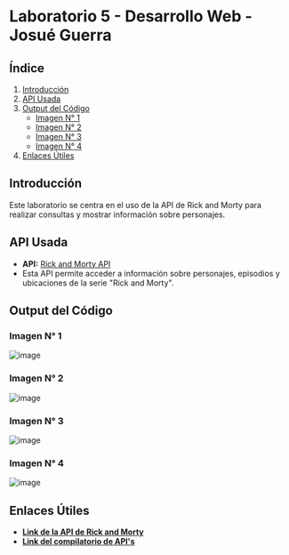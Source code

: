# Laboratorio 5 - Desarrollo Web - Josué Guerra

## Índice
1. [Introducción](#introducción)
2. [API Usada](#api-usada)
3. [Output del Código](#output-del-código)
   - [Imagen N° 1](#imagen-n°-1)
   - [Imagen N° 2](#imagen-n°-2)
   - [Imagen N° 3](#imagen-n°-3)
   - [Imagen N° 4](#imagen-n°-4)
4. [Enlaces Útiles](#enlaces-útiles)

## Introducción
Este laboratorio se centra en el uso de la API de Rick and Morty para realizar consultas y mostrar información sobre personajes.

## API Usada
- **API:** [Rick and Morty API](https://rickandmortyapi.com/api/character/)
- Esta API permite acceder a información sobre personajes, episodios y ubicaciones de la serie "Rick and Morty".

## Output del Código
### Imagen N° 1
![image](https://github.com/user-attachments/assets/93681d38-59f1-4704-8cd4-2bde7c87a83b)

### Imagen N° 2
![image](https://github.com/user-attachments/assets/6a3b77e8-8fcd-4b99-bc9f-5e523391c661)

### Imagen N° 3
![image](https://github.com/user-attachments/assets/d908d655-7e1b-41b7-b6aa-c335c2bc00ba)

### Imagen N° 4
![image](https://github.com/user-attachments/assets/23de2609-cd11-444f-9059-cfa5a5fb4460)

## Enlaces Útiles
- **[Link de la API de Rick and Morty](https://rickandmortyapi.com/api/character/)**
- **[Link del compilatorio de API's](https://public-api-lists.github.io/public-api-lists/)**
